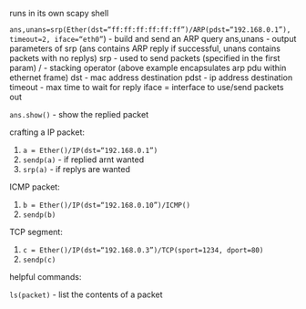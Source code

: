 runs in its own scapy shell

`ans,unans=srp(Ether(dst=“ff:ff:ff:ff:ff:ff”)/ARP(pdst=“192.168.0.1”), timeout=2, iface=“eth0”`) - build and send an ARP query
	ans,unans - output parameters of srp (ans contains ARP reply if successful, unans contains packets with no replys)
	srp - used to send packets (specified in the first param)
	/ - stacking operator (above example encapsulates arp pdu within ethernet frame)
	dst - mac address destination
	pdst - ip address destination
	timeout - max time to wait for reply
	iface = interface to use/send packets out

`ans.show()` - show the replied packet

crafting a IP packet:
1. `a = Ether()/IP(dst=“192.168.0.1”)`
2.  `sendp(a)` - if replied arnt wanted
3. `srp(a)` - if replys are wanted

ICMP packet:
1. `b = Ether()/IP(dst=“192.168.0.10”)/ICMP()`
2. `sendp(b)`

TCP segment:
1. `c = Ether()/IP(dst=“192.168.0.3”)/TCP(sport=1234, dport=80)`
2. `sendp(c)`

helpful commands:

`ls(packet)` - list the contents of a packet